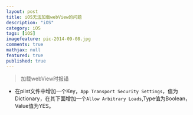 ```yaml
---
layout: post
title: iOS无法加载webView的问题
description: "iOS"
category: iOS
tags: [iOS]
imagefeature: pic-2014-09-08.jpg
comments: true
mathjax: null
featured: true
published: true
---
```



>加载webView时报错

* 在plist文件中增加一个Key，`App Transport Security Settings`，值为Dictionary，在其下面增加一个`Allow Arbitrary Loads`,Type值为Boolean，Value值为YES。